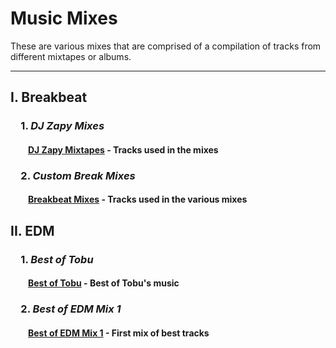 # Music Mixes

These are various mixes that are comprised of a compilation of tracks
from different mixtapes or albums.

___

## I. Breakbeat
### &emsp;1. *DJ Zapy Mixes*
#### &emsp;&emsp;[DJ Zapy Mixtapes](https://github.com/Jetchan204/Jetchan204.github.io/blob/master/B04_Music_Mixes/dj_zapy_mixtapes.txt) - Tracks used in the mixes 

### &emsp;2. *Custom Break Mixes*
#### &emsp;&emsp;[Breakbeat Mixes](https://github.com/Jetchan204/Jetchan204.github.io/blob/master/B04_Music_Mixes/Custom_Break_Mixes.txt) - Tracks used in the various mixes

## II. EDM
### &emsp;1. *Best of Tobu*
#### &emsp;&emsp;[Best of Tobu](https://github.com/Jetchan204/Jetchan204.github.io/blob/master/B04_Music_Mixes/Best_of_Tobu.txt) - Best of Tobu's music
### &emsp;2. *Best of EDM Mix 1*
#### &emsp;&emsp;[Best of EDM Mix 1](https://github.com/Jetchan204/Jetchan204.github.io/blob/master/B04_Music_Mixes/Best_of_EDM_Mix_1.txt) - First mix of best tracks
